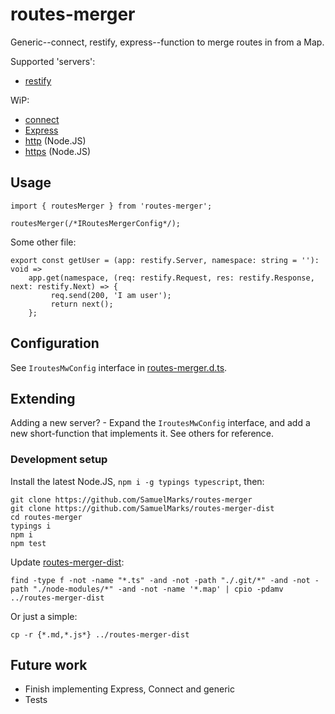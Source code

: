 routes-merger
=============

Generic--connect, restify, express--function to merge routes in from a Map.

Supported 'servers':

 - [restify](https://github.com/restify/node-restify)
 
WiP:

 - [connect](https://github.com/senchalabs/connect)
 - [Express](https://github.com/expressjs/express)
 - [http](https://nodejs.org/api/http.html) (Node.JS)
 - [https](https://nodejs.org/api/https.html) (Node.JS)
 
## Usage

    import { routesMerger } from 'routes-merger';

    routesMerger(/*IRoutesMergerConfig*/);

Some other file:

    export const getUser = (app: restify.Server, namespace: string = ''): void =>
        app.get(namespace, (req: restify.Request, res: restify.Response, next: restify.Next) => {
             req.send(200, 'I am user');
             return next();
        };

## Configuration

See `IroutesMwConfig` interface in [routes-merger.d.ts](https://github.com/SamuelMarks/routes-merger).

## Extending

Adding a new server? - Expand the `IroutesMwConfig` interface, and add a new short-function that implements it. See others for reference.

### Development setup
Install the latest Node.JS, `npm i -g typings typescript`, then:

    git clone https://github.com/SamuelMarks/routes-merger
    git clone https://github.com/SamuelMarks/routes-merger-dist
    cd routes-merger
    typings i
    npm i
    npm test

Update [routes-merger-dist](https://github.com/SamuelMarks/routes-merger-dist):

    find -type f -not -name "*.ts" -and -not -path "./.git/*" -and -not -path "./node-modules/*" -and -not -name '*.map' | cpio -pdamv ../routes-merger-dist

Or just a simple:

    cp -r {*.md,*.js*} ../routes-merger-dist

## Future work

  - Finish implementing Express, Connect and generic
  - Tests
